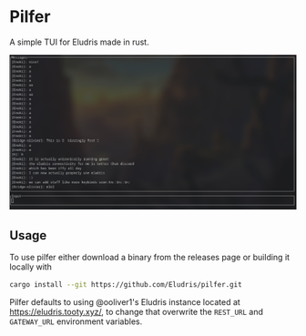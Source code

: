 # Pilfer

A simple TUI for Eludris made in rust.

![An image of pilfer in action](https://github.com/Eludris/pilfer/blob/main/assets/pilfer.png)

## Usage

To use pilfer either download a binary from the releases page or building it
locally with

```sh
cargo install --git https://github.com/Eludris/pilfer.git
```

Pilfer defaults to using @ooliver1's Eludris instance located at <https://eludris.tooty.xyz/>,
to change that overwrite the `REST_URL` and `GATEWAY_URL` environment variables.
